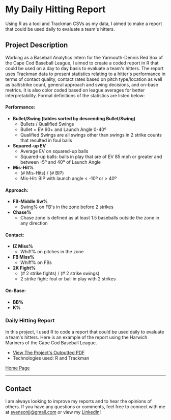 # My Daily Hitting Report
Using R as a tool and Trackman CSVs as my data, I aimed to make a report that could be used daily to evaluate a team's hitters.

## Project Description
Working as a Baseball Analytics Intern for the Yarmouth-Dennis Red Sox of the Cape Cod Baseball League, I aimed to create a coded report in R that could be used on a day to day basis to evaluate a team's hitters. The report uses Trackman data to present statistics relating to a hitter's performance in terms of contact quality, contact rates based on pitch type/location as well as ball/strike count, general approach and swing decisions, and on-base metrics. It is also color coded based on league averages for better interpretability. Formal definitions of the statistics are listed below:

#### Performance:
- **Bullet/Swing (tables sorted by descending Bullet/Swing)**
  - Bullets / Qualified Swings
  - Bullet = EV 90+ and Launch Angle 0-40º
  - Qualified Swings are all swings other than swings in 2 strike counts that resulted in foul balls
- **Squared-up EV**
  - Average EV on squared-up balls
  - Squared-up balls: balls in play that are of EV 85 mph or greater and between -5º and 40º of Launch Angle
- **Mis-Hit%**
  - (# Mis-Hits) / (# BIP)
  - Mis-Hit: BIP with launch angle < -10º or > 40º

#### Approach:
- **FB-Middle Sw%**
  - Swing% on FB's in the zone before 2 strikes
- **Chase%**
  - Chase zone is defined as at least 1.5 baseballs outside the zone in any direction

#### Contact:
- **IZ Miss%**
  - Whiff% on pitches in the zone
- **FB Miss%**
  - Whiff% on FBs
- **2K Fight%**
  - (# 2 strike fights) / (# 2 strike swings)
  - 2 strike fight: foul or ball in play with 2 strikes

#### On-Base:
- **BB%**
- **K%**


### Daily Hitting Report
In this project, I used R to code a report that could be used daily to evaluate a team's hitters.
Here is an example of the report using the Harwich Mariners of the Cape Cod Baseball League.
- [View The Project's Outputted PDF](https://github.com/jjsvenson/jj-svenson-baseball-analytics/blob/1e829623f8da770fb1312b8bd42f7236d5ab900d/Harwich%20Daily%20Hitting%20Report.pdf)
- Technologies used: R and Trackman

[Home Page](index.md)

---

## Contact
I am always looking to improve my reports and to hear the opinions of others. If you have any questions or comments, feel free to connect with me at [svensonjj@gmail.com](mailto:svensonjj@gmail.com) or view my [LinkedIn](https://www.linkedin.com/in/john-jj-svenson/)!
